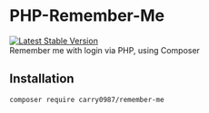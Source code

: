 # PHP-Remember-Me
[![Latest Stable Version](https://img.shields.io/packagist/v/carry0987/remember-me.svg?style=flat-square)](https://packagist.org/packages/carry0987/remember-me)  
Remember me with login via PHP, using Composer

## Installation
```bash
composer require carry0987/remember-me
```
